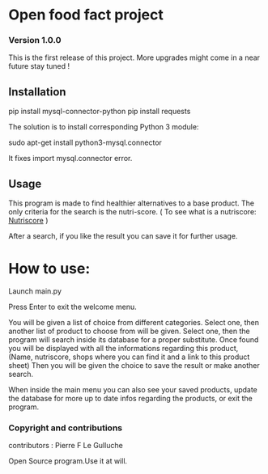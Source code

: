 # Open food fact project

### Version 1.0.0

This is the first release of this project.
More upgrades might come in a near future stay tuned !

## Installation

pip install mysql-connector-python
pip install requests

The solution is to install corresponding Python 3 module:

sudo apt-get install python3-mysql.connector

It fixes import mysql.connector error.


## Usage
This program is made to find healthier alternatives to a base product.
The only criteria for the search is the nutri-score. ( To see what is a nutriscore: [Nutriscore](https://fr.wikipedia.org/wiki/Nutri-score) )

After a search, if you like the result you can save it for further usage.

# How to use:

Launch main.py

Press Enter to exit the welcome menu.

You will be given a list of choice from different categories.
Select one, then another list of product to choose from will be given.
Select one, then the program will search inside its database for a proper substitute.
Once found you will be displayed with all the informations regarding this product,
(Name, nutriscore, shops where you can find it and a link to this product sheet)
Then you will be given the choice to save the result or make another search.

When inside the main menu you can also see your saved products, update the database for more up to date infos regarding the products, or exit the program.


### Copyright and contributions

contributors : Pierre F Le Gulluche

Open Source program.Use it at will.